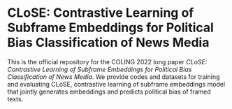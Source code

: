 # CLoSE: Contrastive Learning of Subframe Embeddings for Political Bias Classification of News Media

This is the official repository for the COLING 2022 long paper *CLoSE: Contrastive Learning of Subframe Embeddings for Political Bias Classification of News Media*. 
We provide codes and datasets for training and evaluating  CLoSE, contrastive learning of subframe embeddings model that jointly generates embeddings and predicts political bias of framed texts.